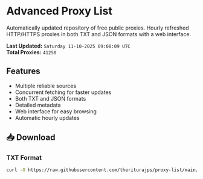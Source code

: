 # Advanced Proxy List

Automatically updated repository of free public proxies. Hourly refreshed HTTP/HTTPS proxies in both TXT and JSON formats with a web interface.

**Last Updated:** `Saturday 11-10-2025 09:08:09 UTC`  
**Total Proxies:** `41250`

## Features
- Multiple reliable sources
- Concurrent fetching for faster updates
- Both TXT and JSON formats
- Detailed metadata
- Web interface for easy browsing
- Automatic hourly updates

## 📥 Download

### TXT Format
```bash
curl -O https://raw.githubusercontent.com/theriturajps/proxy-list/main/proxies.txt